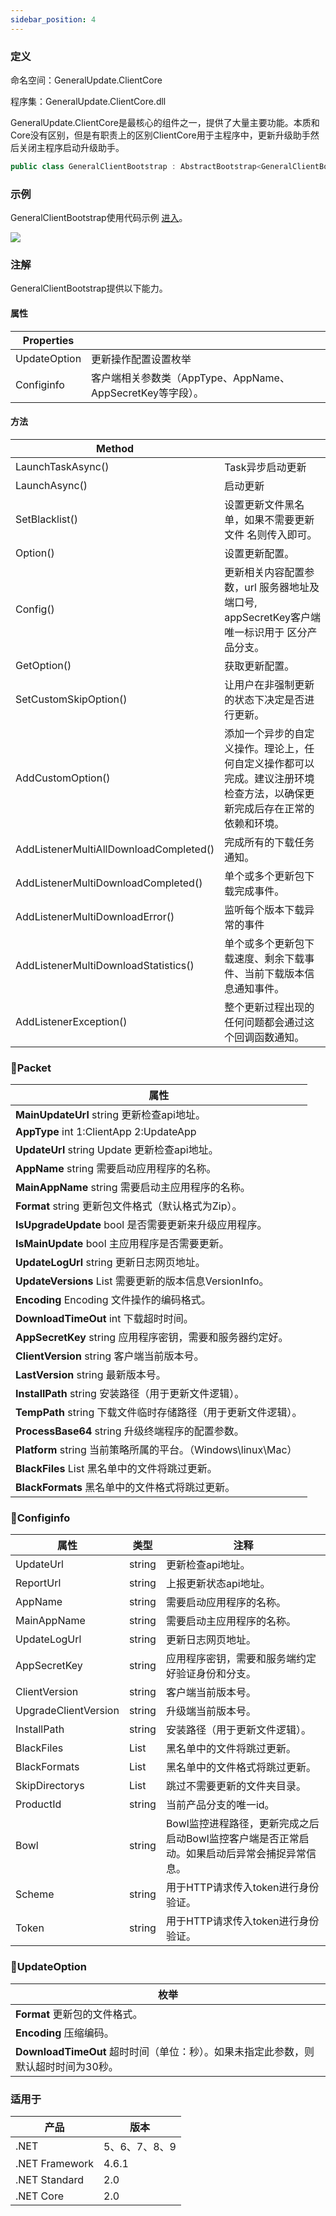 ```yaml
---
sidebar_position: 4
---
```


### 定义

命名空间：GeneralUpdate.ClientCore

程序集：GeneralUpdate.ClientCore.dll



GeneralUpdate.ClientCore是最核心的组件之一，提供了大量主要功能。本质和Core没有区别，但是有职责上的区别ClientCore用于主程序中，更新升级助手然后关闭主程序启动升级助手。

```c#
public class GeneralClientBootstrap : AbstractBootstrap<GeneralClientBootstrap, IStrategy>
```



### 示例

GeneralClientBootstrap使用代码示例 [进入](https://github.com/GeneralLibrary/GeneralUpdate-Samples/blob/main/src/Client/Program.cs)。

![](imgs/muti_donwload.png)



### 注解

GeneralClientBootstrap提供以下能力。

#### 属性

| Properties   |                                                            |
| ------------ | ---------------------------------------------------------- |
| UpdateOption | 更新操作配置设置枚举                                       |
| Configinfo   | 客户端相关参数类（AppType、AppName、AppSecretKey等字段）。 |

#### 方法

| Method                                 |                                                              |
| -------------------------------------- | ------------------------------------------------------------ |
| LaunchTaskAsync()                      | Task异步启动更新                                             |
| LaunchAsync()                          | 启动更新                                                     |
| SetBlacklist()                         | 设置更新文件黑名单，如果不需要更新文件 名则传入即可。        |
| Option()                               | 设置更新配置。                                               |
| Config()                               | 更新相关内容配置参数，url 服务器地址及 端口号, appSecretKey客户端唯一标识用于 区分产品分支。 |
| GetOption()                            | 获取更新配置。                                               |
| SetCustomSkipOption()                  | 让用户在非强制更新的状态下决定是否进行更新。                 |
| AddCustomOption()                      | 添加一个异步的自定义操作。理论上，任何自定义操作都可以完成。建议注册环境检查方法，以确保更新完成后存在正常的依赖和环境。 |
| AddListenerMultiAllDownloadCompleted() | 完成所有的下载任务通知。                                     |
| AddListenerMultiDownloadCompleted()    | 单个或多个更新包下载完成事件。                               |
| AddListenerMultiDownloadError()        | 监听每个版本下载异常的事件                                   |
| AddListenerMultiDownloadStatistics()   | 单个或多个更新包下载速度、剩余下载事 件、当前下载版本信息通知事件。 |
| AddListenerException()                 | 整个更新过程出现的任何问题都会通过这个回调函数通知。         |



### 🌴Packet

| 属性                                                         |
| ------------------------------------------------------------ |
| **MainUpdateUrl** string 更新检查api地址。                   |
| **AppType** int 1:ClientApp 2:UpdateApp                      |
| **UpdateUrl** string Update 更新检查api地址。                |
| **AppName**  string 需要启动应用程序的名称。                 |
| **MainAppName** string 需要启动主应用程序的名称。            |
| **Format** string 更新包文件格式（默认格式为Zip）。          |
| **IsUpgradeUpdate** bool 是否需要更新来升级应用程序。        |
| **IsMainUpdate** bool 主应用程序是否需要更新。               |
| **UpdateLogUrl** string 更新日志网页地址。                   |
| **UpdateVersions** List 需要更新的版本信息VersionInfo。      |
| **Encoding** Encoding 文件操作的编码格式。                   |
| **DownloadTimeOut** int 下载超时时间。                       |
| **AppSecretKey** string 应用程序密钥，需要和服务器约定好。   |
| **ClientVersion** string 客户端当前版本号。                  |
| **LastVersion** string 最新版本号。                          |
| **InstallPath** string 安装路径（用于更新文件逻辑）。        |
| **TempPath** string 下载文件临时存储路径（用于更新文件逻辑）。 |
| **ProcessBase64** string 升级终端程序的配置参数。            |
| **Platform** string 当前策略所属的平台。（Windows\linux\Mac） |
| **BlackFiles** List 黑名单中的文件将跳过更新。               |
| **BlackFormats** 黑名单中的文件格式将跳过更新。              |



### 🌴Configinfo

| **属性**             | 类型   | 注释                                                         |
| -------------------- | ------ | ------------------------------------------------------------ |
| UpdateUrl            | string | 更新检查api地址。                                            |
| ReportUrl            | string | 上报更新状态api地址。                                        |
| AppName              | string | 需要启动应用程序的名称。                                     |
| MainAppName          | string | 需要启动主应用程序的名称。                                   |
| UpdateLogUrl         | string | 更新日志网页地址。                                           |
| AppSecretKey         | string | 应用程序密钥，需要和服务端约定好验证身份和分支。             |
| ClientVersion        | string | 客户端当前版本号。                                           |
| UpgradeClientVersion | string | 升级端当前版本号。                                           |
| InstallPath          | string | 安装路径（用于更新文件逻辑）。                               |
| BlackFiles           | List   | 黑名单中的文件将跳过更新。                                   |
| BlackFormats         | List   | 黑名单中的文件格式将跳过更新。                               |
| SkipDirectorys       | List   | 跳过不需要更新的文件夹目录。                                 |
| ProductId            | string | 当前产品分支的唯一id。                                       |
| Bowl                 | string | Bowl监控进程路径，更新完成之后启动Bowl监控客户端是否正常启动。如果启动后异常会捕捉异常信息。 |
| Scheme               | string | 用于HTTP请求传入token进行身份验证。                          |
| Token                | string | 用于HTTP请求传入token进行身份验证。                          |



### 🍵UpdateOption

| **枚举**                                                     |
| ------------------------------------------------------------ |
| **Format** 更新包的文件格式。                                |
| **Encoding**  压缩编码。                                     |
| **DownloadTimeOut** 超时时间（单位：秒）。如果未指定此参数，则默认超时时间为30秒。 |



### 适用于

| 产品           | 版本          |
| -------------- | ------------- |
| .NET           | 5、6、7、8、9 |
| .NET Framework | 4.6.1         |
| .NET Standard  | 2.0           |
| .NET Core      | 2.0           |
